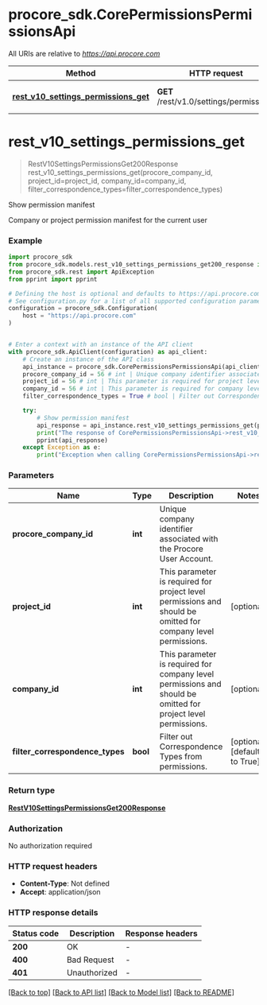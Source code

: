 # procore_sdk.CorePermissionsPermissionsApi

All URIs are relative to *https://api.procore.com*

Method | HTTP request | Description
------------- | ------------- | -------------
[**rest_v10_settings_permissions_get**](CorePermissionsPermissionsApi.md#rest_v10_settings_permissions_get) | **GET** /rest/v1.0/settings/permissions | Show permission manifest


# **rest_v10_settings_permissions_get**
> RestV10SettingsPermissionsGet200Response rest_v10_settings_permissions_get(procore_company_id, project_id=project_id, company_id=company_id, filter_correspondence_types=filter_correspondence_types)

Show permission manifest

Company or project permission manifest for the current user

### Example


```python
import procore_sdk
from procore_sdk.models.rest_v10_settings_permissions_get200_response import RestV10SettingsPermissionsGet200Response
from procore_sdk.rest import ApiException
from pprint import pprint

# Defining the host is optional and defaults to https://api.procore.com
# See configuration.py for a list of all supported configuration parameters.
configuration = procore_sdk.Configuration(
    host = "https://api.procore.com"
)


# Enter a context with an instance of the API client
with procore_sdk.ApiClient(configuration) as api_client:
    # Create an instance of the API class
    api_instance = procore_sdk.CorePermissionsPermissionsApi(api_client)
    procore_company_id = 56 # int | Unique company identifier associated with the Procore User Account.
    project_id = 56 # int | This parameter is required for project level permissions and should be omitted for company level permissions. (optional)
    company_id = 56 # int | This parameter is required for company level permissions and should be omitted for project level permissions. (optional)
    filter_correspondence_types = True # bool | Filter out Correspondence Types from permissions. (optional) (default to True)

    try:
        # Show permission manifest
        api_response = api_instance.rest_v10_settings_permissions_get(procore_company_id, project_id=project_id, company_id=company_id, filter_correspondence_types=filter_correspondence_types)
        print("The response of CorePermissionsPermissionsApi->rest_v10_settings_permissions_get:\n")
        pprint(api_response)
    except Exception as e:
        print("Exception when calling CorePermissionsPermissionsApi->rest_v10_settings_permissions_get: %s\n" % e)
```



### Parameters


Name | Type | Description  | Notes
------------- | ------------- | ------------- | -------------
 **procore_company_id** | **int**| Unique company identifier associated with the Procore User Account. | 
 **project_id** | **int**| This parameter is required for project level permissions and should be omitted for company level permissions. | [optional] 
 **company_id** | **int**| This parameter is required for company level permissions and should be omitted for project level permissions. | [optional] 
 **filter_correspondence_types** | **bool**| Filter out Correspondence Types from permissions. | [optional] [default to True]

### Return type

[**RestV10SettingsPermissionsGet200Response**](RestV10SettingsPermissionsGet200Response.md)

### Authorization

No authorization required

### HTTP request headers

 - **Content-Type**: Not defined
 - **Accept**: application/json

### HTTP response details

| Status code | Description | Response headers |
|-------------|-------------|------------------|
**200** | OK |  -  |
**400** | Bad Request |  -  |
**401** | Unauthorized |  -  |

[[Back to top]](#) [[Back to API list]](../README.md#documentation-for-api-endpoints) [[Back to Model list]](../README.md#documentation-for-models) [[Back to README]](../README.md)

